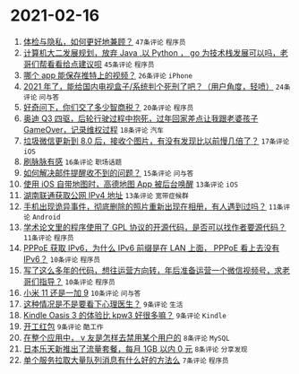 # 2021-02-16

1. [体检与隐私，如何更好地兼顾？](https://www.v2ex.com/t/753499) `47条评论` `程序员`
1. [计算机大二发展规划，放弃 Java ,以 Python ， go 为技术栈发展可以吗，老哥们帮看看给点建议呗](https://www.v2ex.com/t/753564) `45条评论` `程序员`
1. [哪个 app 能保存推特上的视频？](https://www.v2ex.com/t/753518) `26条评论` `iPhone`
1. [2021 年了，能给国内电视盒子/系统判个死刑了吧？（用户角度，轻喷）](https://www.v2ex.com/t/753546) `24条评论` `问与答`
1. [好奇问下，你们交了多少智商税？](https://www.v2ex.com/t/753566) `20条评论` `程序员`
1. [奥迪 Q3 四驱，后轮行驶过程中抱死，过年回家差点让我跟老婆孩子 GameOver，记录维权过程](https://www.v2ex.com/t/753572) `18条评论` `汽车`
1. [垃圾微信更新到 8.0 后，接收个图片，有没有发现比以前慢几倍了？](https://www.v2ex.com/t/753540) `17条评论` `iOS`
1. [刷脉脉有感](https://www.v2ex.com/t/753490) `16条评论` `职场话题`
1. [如何解决邮件提醒收不到的问题？](https://www.v2ex.com/t/753498) `15条评论` `问与答`
1. [使用 iOS 自带地图时，高德地图 App 被后台唤醒](https://www.v2ex.com/t/753526) `13条评论` `iOS`
1. [湖南联通获取公网 IPv4 地址](https://www.v2ex.com/t/753501) `13条评论` `宽带症候群`
1. [手机出现诡异事件，彻底删除的照片重新出现在相册，有人遇到过吗？](https://www.v2ex.com/t/753549) `11条评论` `Android`
1. [学术论文里的程序使用了 GPL 协议的开源代码，是否可以找作者要源代码？](https://www.v2ex.com/t/753493) `11条评论` `程序员`
1. [PPPoE 获取 IPv6，为什么 IPv6 前缀是在 LAN 上面， PPPoE 看上去没有 IPv6？](https://www.v2ex.com/t/753578) `10条评论` `程序员`
1. [写了这么多年的代码，想往运营方向转，年后准备运营一个微信视频号，求老哥们指导？](https://www.v2ex.com/t/753524) `10条评论` `程序员`
1. [小米 11 还是一加 9](https://www.v2ex.com/t/753523) `10条评论` `问与答`
1. [这种情况是不是要看下心理医生？](https://www.v2ex.com/t/753575) `9条评论` `生活`
1. [Kindle Oasis 3 的体验比 kpw3 好很多嘛？](https://www.v2ex.com/t/753544) `9条评论` `Kindle`
1. [开工红包](https://www.v2ex.com/t/753537) `9条评论` `酷工作`
1. [在整个应用中， v 友是怎样去禁用某个用户的](https://www.v2ex.com/t/753542) `8条评论` `MySQL`
1. [日本乐天新推出了流量套餐，每月 1GB 以内 0 元](https://www.v2ex.com/t/753512) `8条评论` `分享发现`
1. [单个服务拉取大量队列消息有什么好的方法么](https://www.v2ex.com/t/753536) `7条评论` `程序员`
